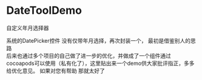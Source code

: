 # DateToolDemo
自定义年月选择器

系统的DatePicker控件 没有仅带年月选择，再次封装一个， 最初是借鉴别人的思路   
后来也通过多个项目的自己做了进一步的优化，并做成了一个组件通过cocoapods可以使用（私有化了），这里贴出来一个demo供大家批评指正，多多给优化意见。
如果对您有帮助 那就太好了
